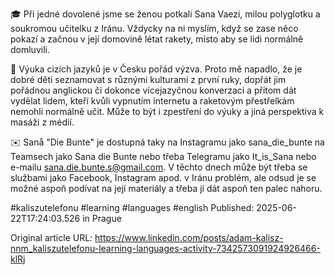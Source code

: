 🎓 Při jedné dovolené jsme se ženou potkali Sana Vaezi, milou polyglotku a soukromou učitelku z Iránu. Vždycky na ni myslím, když se zase něco pokazí a začnou v její domovině létat rakety, místo aby se lidi normálně domluvili.


🫴 Výuka cizích jazyků je v Česku pořád výzva. Proto mě napadlo, že je dobré děti seznamovat s různými kulturami z první ruky, dopřát jim pořádnou anglickou či dokonce vícejazyčnou konverzaci a přitom dát vydělat lidem, kteří kvůli vypnutím internetu a raketovým přestřelkám nemohli normálně učit. Může to být i zpestření do výuky a jiná perspektiva k masáži z médií.


✉️ Sanå "Die Bunte" je dostupná taky na Instagramu jako sana_die_bunte na Teamsech jako Sana die Bunte nebo třeba Telegramu jako It_is_Sana nebo e-mailu sana.die.bunte.s@gmail.com. V těchto dnech může být třeba se službami jako Facebook, Instagram apod. v Iránu problém, ale odsud je se možné aspoň podívat na její materiály a třeba jí dát aspoň ten palec nahoru.


#kaliszutelefonu #learning #languages #english
Published: 2025-06-22T17:24:03.526 in Prague

Original article URL: https://www.linkedin.com/posts/adam-kalisz-nnm_kaliszutelefonu-learning-languages-activity-7342573091924926466-klRj

[](./media/sana-die-bunte.mp4)